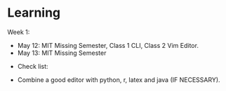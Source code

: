 # Learning
Week 1:
- May 12: MIT Missing Semester, Class 1 CLI, Class 2 Vim Editor.
- May 13: MIT Missing Semester

* Check list:
- Combine a good editor with python, r, latex and java (IF NECESSARY).
